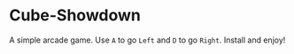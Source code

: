 # Cube-Showdown
A simple arcade game. Use ```A``` to go ```Left``` and ```D``` to go ```Right```. Install and enjoy!

